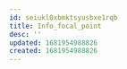 ```yaml
---
id: seiukl0xbmktsyusbxe1rqb
title: Info_focal_point
desc: ''
updated: 1681954988826
created: 1681954988826
---
```

